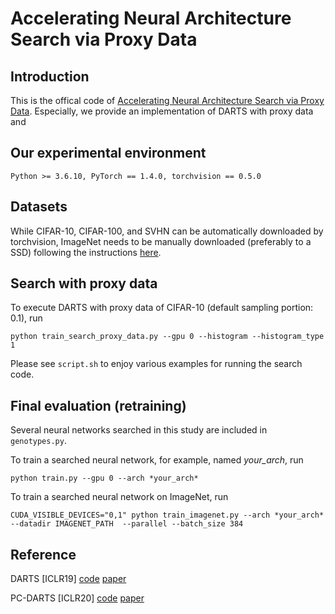 # Accelerating Neural Architecture Search via Proxy Data

## Introduction
This is the offical code of [Accelerating Neural Architecture Search via Proxy Data]().
Especially, we provide an implementation of DARTS with proxy data and 

## Our experimental environment
```
Python >= 3.6.10, PyTorch == 1.4.0, torchvision == 0.5.0
```

## Datasets
While CIFAR-10, CIFAR-100, and SVHN can be automatically downloaded by torchvision, ImageNet needs to be manually downloaded (preferably to a SSD) following the instructions [here](https://github.com/pytorch/examples/tree/master/imagenet).

## Search with proxy data
To execute DARTS with proxy data of CIFAR-10 (default sampling portion: 0.1), run
```
python train_search_proxy_data.py --gpu 0 --histogram --histogram_type 1

```

Please see `script.sh` to enjoy various examples for running the search code.

## Final evaluation (retraining)
Several neural networks searched in this study are included in `genotypes.py`.

To train a searched neural network, for example, named *your_arch*, run
```
python train.py --gpu 0 --arch *your_arch*
```
To train a searched neural network on ImageNet, run
```
CUDA_VISIBLE_DEVICES="0,1" python train_imagenet.py --arch *your_arch* --datadir IMAGENET_PATH  --parallel --batch_size 384
```

## Reference
DARTS [ICLR19]  [code](https://github.com/quark0/darts)  [paper](https://openreview.net/pdf?id=S1eYHoC5FX)

PC-DARTS [ICLR20]  [code](https://github.com/yuhuixu1993/PC-DARTS)  [paper](https://openreview.net/pdf?id=BJlS634tPr)
